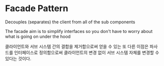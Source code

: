 # Facade Pattern

Decouples (separates) the client from all of the sub components

The facade aim is to simplify interfaces so you don't have to worry about what is going on under the hood

클라이언트와 서브 시스템 간의 결합을 제거합으로써 얻을 수 있는 또 다른 이점은 파사드를 인터페이스로 정의함으로써 클라이언트의 변경 없이 서브 시스템 자체를 변경할 수 있다는 것이다.
